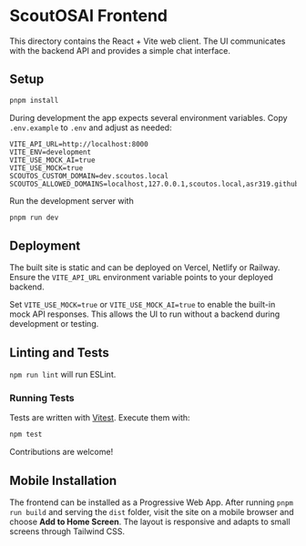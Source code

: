 # ScoutOSAI Frontend

This directory contains the React + Vite web client. The UI communicates with
the backend API and provides a simple chat interface.

## Setup

```bash
pnpm install
```

During development the app expects several environment variables. Copy
`.env.example` to `.env` and adjust as needed:

```
VITE_API_URL=http://localhost:8000
VITE_ENV=development
VITE_USE_MOCK_AI=true
VITE_USE_MOCK=true
SCOUTOS_CUSTOM_DOMAIN=dev.scoutos.local
SCOUTOS_ALLOWED_DOMAINS=localhost,127.0.0.1,scoutos.local,asr319.github.io,dev.scoutos.local,api.openai.com,registry.npmjs.org,pypi.org,pnpm.io,vitest.dev,github.com,files.pythonhosted.org
```

Run the development server with

```bash
pnpm run dev
```

## Deployment

The built site is static and can be deployed on Vercel, Netlify or Railway.
Ensure the `VITE_API_URL` environment variable points to your deployed backend.

Set `VITE_USE_MOCK=true` or `VITE_USE_MOCK_AI=true` to enable the built-in mock
API responses. This allows the UI to run without a backend during development or
testing.

## Linting and Tests

`npm run lint` will run ESLint.

### Running Tests

Tests are written with [Vitest](https://vitest.dev). Execute them with:

```bash
npm test
```

Contributions are welcome!

## Mobile Installation

The frontend can be installed as a Progressive Web App. After running `pnpm run build` and serving the `dist` folder, visit the site on a mobile browser and choose **Add to Home Screen**. The layout is responsive and adapts to small screens through Tailwind CSS.
